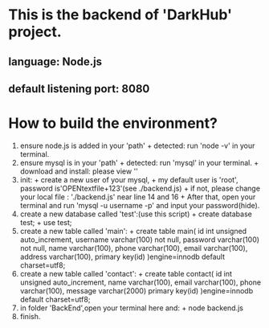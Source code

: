 # This is the backend of 'DarkHub' project.

## language: Node.js
## default listening port: 8080
# How to build the environment?
  1. ensure node.js is added in your 'path'
    + detected: run 'node -v' in your terminal.
  2. ensure mysql is in your 'path'
    + detected: run 'mysql' in your terminal.
    + download and install: please view ''
  3. init:
    + create a new user of your mysql,
    + my default user is 'root', password is'OPENtextfile+123'(see ./backend.js)
    + if not, please change your local file : './backend.js' near line 14 and 16
    + After that, open your terminal and run 'mysql -u username -p' and input your password(hide).
  4. create a new database called 'test':(use this script)
    + create database test;
    + use test;
  5. create a new table called 'main':
    + create table main(
        id int unsigned auto_increment,
        username varchar(100) not null,
        password varchar(100) not null,
        name varchar(100),
        phone varchar(100),
        email varchar(100),
        address varchar(100),
        primary key(id)
    )engine=innodb default charset=utf8;
  6. create a new table called 'contact':
    + create table contact(
        id int unsigned auto_increment,
        name varchar(100),
        email varchar(100),
        phone varchar(100),
        message varchar(2000)
        primary key(id)
    )engine=innodb default charset=utf8;
  7. in folder 'BackEnd',open your terminal here and:
    + node backend.js
  8. finish.
